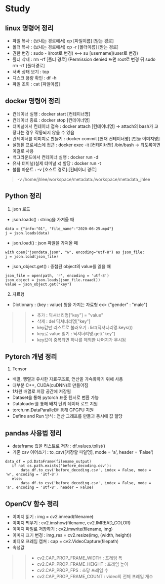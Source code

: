 # Study

## linux 명령어 정리
- 파일 복사 : (보내는 경로에서) cp [파일이름] [받는 경로]
- 폴더 복사 : (보내는 경로에서) cp -r [폴더이름] [받는 경로]
- 권한 변경 : sudo - i(root로 변경) <--> su [username](user로 변경) 
- 폴더 삭제 : rm -rf [폴더 경로] (Permission denied 뜨면 root로 변경 뒤 sudo rm -rf [폴더경로]
- 서버 상태 보기 : top
- 디스크 용량 확인 : df -h
- 파일 조회 : cat [파일이름]


## docker 명령어 정리
- 컨테이너 실행 : docker start [컨테이너명]
- 컨테이너 종료 : docker stop [컨테이너명]
- 터미널에서 컨테이너 접속 : docker attach [컨테이너명] -> attach의 bash가 고장나는 경우 작동되지 않을 수 있음
- 컨테이너를 이미지로 만들기 : docker commit [현재 컨테이너명] [만들 이미지명]
- 실행된 프로세스에 접근 : docker exec -it [컨테이너명] /bin/bash -> 되도록이면 이걸로 사용
- 백그라운드에서 컨테이너 실행 : docker run -d
- 유사 터미널(실제 터미널 x) 할당 : docker run -t
- 볼륨 마운트 : -v [호스트 경로]:[컨테이너 경로]
> -v /home/jhlee/workspace/metadata:/workspace/metadata_jhlee

## Python 정리
1. json 로드
 - json.loads() : string을 가져올 때
 ```
 data = {"info:"01", "file_name":"2020-06-25.mp4"}
 j = json.loads(data)
 ```
 - json.load() : json 파일을 가져올 때
 ```
 with open("jsondata.json", "w", encoding="utf-8") as json_file:
 j = json.load(json_file)
 ```
 - json_object.get() : 중첩된 object의 value를 읽을 때
 ```
 json_file = open(path, 'r', encoding = 'utf-8')
 json_object = json.loads(json_file.reaad())
 value = json_object.get("key")
 ```

2. 자료형
- Dictionary : {key : value} 쌍을 가지는 자료형 ex> {"gender" : "male"}
>> - 추가 : 딕셔너리명["key"] = "value"
>> - 삭제 : del 딕셔너리명["key"]
>> - key값만 리스트로 불러오기 : list(딕셔너리명.keys())
>> - key로 value 얻기 : 딕셔너리명.get("key")
>> - key값이 중복되면 하나를 제외한 나머지가 무시됨
 
## Pytorch 개념 정리
1. Tensor
 - 배열, 행렬과 유사한 자료구조로, 연산을 가속화하기 위해 사용
 - 대부분 C++, CUDA(cuDNN)로 만들어짐
 - 1차원 배열로 저장 공간에 저장됨
 - Dataset을 통해 pytorch 표준 텐서로 변환 가능
 - Dataloader를 통해 배치 단위 데이터 로드 지원
 - torch.nn.DataParallel을 통해 GPGPU 지원
 - Define and Run 방식 : 연산 그래프를 만듦과 동시에 값 할당
 
## pandas 사용법 정리
 - dataframe 값을 리스트로 저장 : df.values.tolist()
 - 기존 csv 이어쓰기 : to_csv([저장할 파일명], mode = 'a', header = 'False')
 ```
 data_df = pd.DataFrame(filename_output)
    if not os.path.exists('before_decoding.csv'):
        data_df.to_csv('before_decoding.csv', index = False, mode = 'w', encoding = 'utf-8')
    else:
        data_df.to_csv('before_decoding.csv', index = False, mode = 'a', encoding = 'utf-8', header = False)
 ```
 
## OpenCV 함수 정리
 - 이미지 읽기 : img = cv2.imread(filename)
 - 이미지 띄우기 : cv2.imshow(filename, cv2.IMREAD_COLOR)
 - 이미지 파일로 저장하기 : cv2.imwrite(filename, img)
 - 이미지 크기 변경 : img_res = cv2.resize(img, (width, height))
 - 비디오 프레임 캡쳐 : cap = cv2.VideoCapture(filepath)
 - 속성값
 >> - cv2.CAP_PROP_FRAME_WIDTH : 프레임 폭
 >> - cv2.CAP_PROP_FRAME_HEIGHT : 프레임 높이
 >> - cv2.CAP_PROP_FPS : 초당 프레임 수
 >> - cv2.CAP_PROP_FRAME_COUNT : video의 전체 프레임 개수
